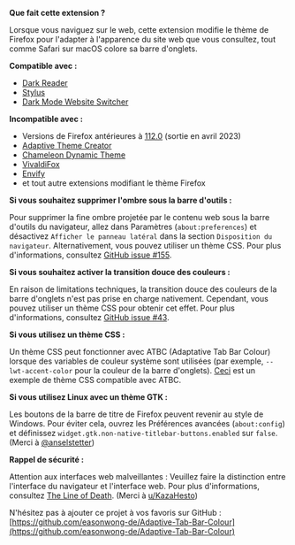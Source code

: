 **Que fait cette extension ?**

Lorsque vous naviguez sur le web, cette extension modifie le thème de Firefox pour l'adapter à l'apparence du site web que vous consultez, tout comme Safari sur macOS colore sa barre d'onglets.

**Compatible avec :**

- [Dark Reader](https://addons.mozilla.org/firefox/addon/darkreader/)
- [Stylus](https://addons.mozilla.org/firefox/addon/styl-us/)
- [Dark Mode Website Switcher](https://addons.mozilla.org/firefox/addon/dark-mode-website-switcher/)

**Incompatible avec :**

- Versions de Firefox antérieures à [112.0](https://www.mozilla.org/firefox/112.0/releasenotes/) (sortie en avril 2023)
- [Adaptive Theme Creator](https://addons.mozilla.org/firefox/addon/adaptive-theme-creator/)
- [Chameleon Dynamic Theme](https://addons.mozilla.org/firefox/addon/chameleon-dynamic-theme-fixed/)
- [VivaldiFox](https://addons.mozilla.org/firefox/addon/vivaldifox/)
- [Envify](https://addons.mozilla.org/firefox/addon/envify/)
- et tout autre extensions modifiant le thème Firefox

**Si vous souhaitez supprimer l'ombre sous la barre d'outils :**

Pour supprimer la fine ombre projetée par le contenu web sous la barre d'outils du navigateur, allez dans Paramètres (`about:preferences`) et désactivez `Afficher le panneau latéral` dans la section `Disposition du navigateur`. Alternativement, vous pouvez utiliser un thème CSS. Pour plus d'informations, consultez [GitHub issue #155](https://github.com/easonwong-de/Adaptive-Tab-Bar-Colour/issues/155).

**Si vous souhaitez activer la transition douce des couleurs :**

En raison de limitations techniques, la transition douce des couleurs de la barre d'onglets n'est pas prise en charge nativement. Cependant, vous pouvez utiliser un thème CSS pour obtenir cet effet. Pour plus d'informations, consultez [GitHub issue #43](https://github.com/easonwong-de/Adaptive-Tab-Bar-Colour/issues/43).

**Si vous utilisez un thème CSS :**

Un thème CSS peut fonctionner avec ATBC (Adaptative Tab Bar Colour) lorsque des variables de couleur système sont utilisées (par exemple, `--lwt-accent-color` pour la couleur de la barre d'onglets). [Ceci](https://github.com/easonwong-de/Firefox-Adaptive-Sur-Theme) est un exemple de thème CSS compatible avec ATBC.

**Si vous utilisez Linux avec un thème GTK :**

Les boutons de la barre de titre de Firefox peuvent revenir au style de Windows. Pour éviter cela, ouvrez les Préférences avancées (`about:config`) et définissez `widget.gtk.non-native-titlebar-buttons.enabled` sur `false`. (Merci à [@anselstetter](https://github.com/anselstetter/))

**Rappel de sécurité :**

Attention aux interfaces web malveillantes : Veuillez faire la distinction entre l'interface du navigateur et l'interface web. Pour plus d'informations, consultez [The Line of Death](https://textslashplain.com/2017/01/14/the-line-of-death/). (Merci à [u/KazaHesto](https://www.reddit.com/user/KazaHesto/))

N'hésitez pas à ajouter ce projet à vos favoris sur GitHub : [https://github.com/easonwong-de/Adaptive-Tab-Bar-Colour](https://github.com/easonwong-de/Adaptive-Tab-Bar-Colour)
